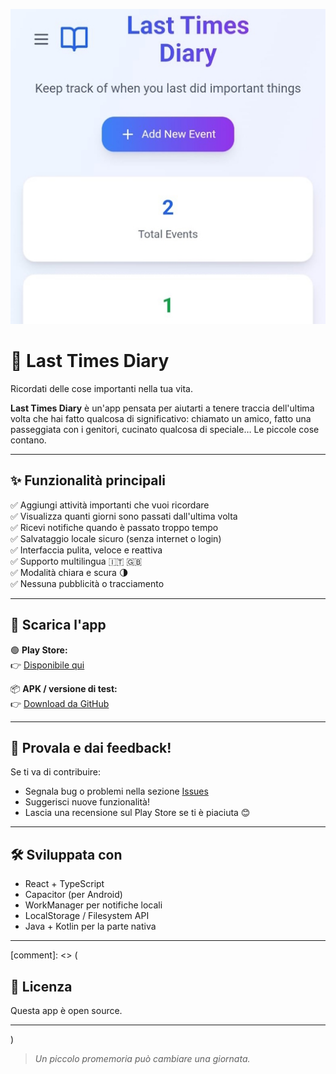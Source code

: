 ![Logo](./Foto_LTDA_1_512x512.jpg)

# 📘 Last Times Diary

Ricordati delle cose importanti nella tua vita.

**Last Times Diary** è un'app pensata per aiutarti a tenere traccia dell'ultima volta che hai fatto qualcosa di significativo: chiamato un amico, fatto una passeggiata con i genitori, cucinato qualcosa di speciale… Le piccole cose contano.

---

## ✨ Funzionalità principali

✅ Aggiungi attività importanti che vuoi ricordare  
✅ Visualizza quanti giorni sono passati dall'ultima volta  
✅ Ricevi notifiche quando è passato troppo tempo  
✅ Salvataggio locale sicuro (senza internet o login)  
✅ Interfaccia pulita, veloce e reattiva  
✅ Supporto multilingua 🇮🇹 🇬🇧  
✅ Modalità chiara e scura 🌗  
✅ Nessuna pubblicità o tracciamento

---

## 📱 Scarica l'app

🟢 **Play Store:**  
👉 [Disponibile qui](https://play.google.com/store/apps/details?id=com.ennedev.lastTimesDiary)

📦 **APK / versione di test:**  
👉 [Download da GitHub](https://github.com/Enne18/Last-Times-Diary/releases)

---

## 🧪 Provala e dai feedback!

Se ti va di contribuire:
- Segnala bug o problemi nella sezione [Issues](https://github.com/Enne18/Last-Times-Diary/issues)
- Suggerisci nuove funzionalità!
- Lascia una recensione sul Play Store se ti è piaciuta 😊

---

## 🛠️ Sviluppata con

- React + TypeScript
- Capacitor (per Android)
- WorkManager per notifiche locali
- LocalStorage / Filesystem API
- Java + Kotlin per la parte nativa

---
[comment]: <> (
## 📄 Licenza

Questa app è open source.

---
)
> _Un piccolo promemoria può cambiare una giornata._

